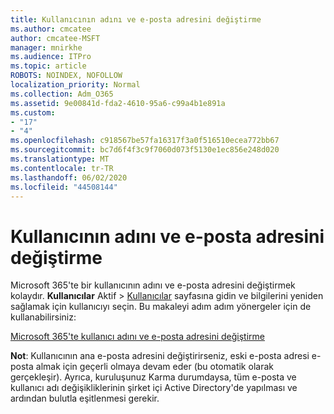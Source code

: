 ```yaml
---
title: Kullanıcının adını ve e-posta adresini değiştirme
ms.author: cmcatee
author: cmcatee-MSFT
manager: mnirkhe
ms.audience: ITPro
ms.topic: article
ROBOTS: NOINDEX, NOFOLLOW
localization_priority: Normal
ms.collection: Adm_O365
ms.assetid: 9e00841d-fda2-4610-95a6-c99a4b1e891a
ms.custom:
- "17"
- "4"
ms.openlocfilehash: c918567be57fa16317f3a0f516510ecea772bb67
ms.sourcegitcommit: bc7d6f4f3c9f7060d073f5130e1ec856e248d020
ms.translationtype: MT
ms.contentlocale: tr-TR
ms.lasthandoff: 06/02/2020
ms.locfileid: "44508144"
---
```

# <a name="change-a-users-name-and-email-address"></a>Kullanıcının adını ve e-posta adresini değiştirme

Microsoft 365'te bir kullanıcının adını ve e-posta adresini değiştirmek kolaydır. **Kullanıcılar** Aktif \> [Kullanıcılar](https://go.microsoft.com/fwlink/p/?linkid=834822) sayfasına gidin ve bilgilerini yeniden sağlamak için kullanıcıyı seçin. Bu makaleyi adım adım yönergeler için de kullanabilirsiniz:
  
[Microsoft 365'te kullanıcı adını ve e-posta adresini değiştirme](https://docs.microsoft.com/microsoft-365/admin/add-users/change-a-user-name-and-email-address)
  
 **Not**: Kullanıcının ana e-posta adresini değiştirirseniz, eski e-posta adresi e-posta almak için geçerli olmaya devam eder (bu otomatik olarak gerçekleşir). Ayrıca, kuruluşunuz Karma durumdaysa, tüm e-posta ve kullanıcı adı değişikliklerinin şirket içi Active Directory'de yapılması ve ardından bulutla eşitlenmesi gerekir.